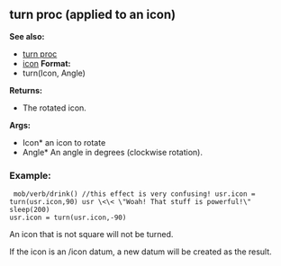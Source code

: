 ## turn proc (applied to an icon)
**See also:**
*   [turn proc](/ref/proc/turn.md) 
*   [icon](/ref/icon.md) <!-- -->
**Format:**
*   turn(Icon, Angle)
<!-- -->
**Returns:**
*   The rotated icon.
<!-- -->
**Args:**
*   Icon* an icon to rotate
*   Angle* An angle in degrees (clockwise rotation).
### Example:

```
 mob/verb/drink() //this effect is very confusing! usr.icon =
turn(usr.icon,90) usr \<\< \"Woah! That stuff is powerful!\" sleep(200)
usr.icon = turn(usr.icon,-90) 
```
 

An icon that is not
square will not be turned. 

If the icon is an /icon datum, a new
datum will be created as the result.